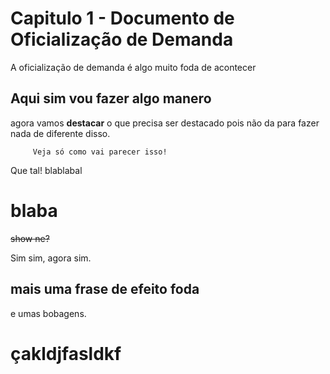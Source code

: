 # Capitulo 1 - Documento de Oficialização de Demanda

A oficialização de demanda é algo muito foda de acontecer

## Aqui sim vou fazer algo manero

agora vamos **destacar** o que precisa ser destacado pois não da para
fazer nada de diferente disso.

         Veja só como vai parecer isso!

Que tal!
blablabal

blaba
=====
~~show ne?~~

Sim sim, agora sim.

## mais uma frase de efeito foda 
e umas bobagens.

çakldjfasldkf
=============
